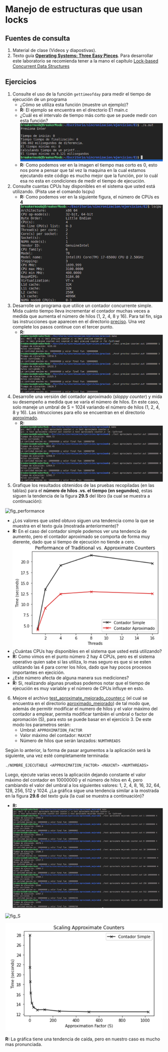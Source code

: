 # Manejo de estructuras que usan locks #

## Fuentes de consulta ##
1. Material de clase (Videos y diapostivas).
2. Texto guía [**Operating Systems: Three Easy Pieces**](http://pages.cs.wisc.edu/~remzi/OSTEP/). Para desarrollar este laboratorio se recomienda tener a la mano el capítulo [Lock-based Concurrent Data Structures](http://pages.cs.wisc.edu/~remzi/OSTEP/threads-locks-usage.pdf)

## Ejercicios ##

1. Consulte el uso de la función ```gettimeofday``` para medir el tiempo de ejecución de un programa
   * ¿Cómo se utiliza esta función (muestre un ejemplo)?
   * **R:** El ejemplo se encuentra en el directorio E1 main.c 
   * ¿Cuál es el intervalo de tiempo más corto que se puede medir con esta función?
   ![Resultado E1](E1/1.png)
   * **R:** Como podemos ver en la imagen el tiempo mas corto es 0, esto nos pone a pensar que tal vez la maquina en la cual estamos ejecutando este código es mucho mejor que la función, por lo cuál esa no esta en condiciones de medir el tiempo de ejecución.
2. Consulte cuantas CPUs hay disponibles en el sistema que usted está utilizando. (Pista use el comando lscpu)
   * **R:** Como podemos ver en la siguiente figura, el número de CPUs es **4**
   ![Resultado E2 número de CPUs](E2/2.png)
3. Desarrolle un programa que utilice un contador concurrente simple. Mida cuánto tiempo lleva incrementar el contador muchas veces a medida que aumenta el número de hilos (1, 2, 4, 8 y 16). Para tal fin, siga las instrucciones que aparecen en el directorio [preciso](./preciso). Una vez complete los pasos continue con el tercer punto.
   * **R:**
   ![Resultado E2 número de CPUs](E3/3.png)
4. Desarrolle una versión del contador aproximado (*sloppy counter*) y mida su desempeño a medida que se varía el número de hilos. En este caso, solo maneje un umbral de S = 1024 variando el número de hilos (1, 2, 4, 8 y 16). Las intrucciones para ello se encuentran en el directorio [aproximado](./aproximado).
   * **R:** 
   ![Resultado E2 número de CPUs](E4/4.png)
5. Grafique los resultados obtenidos de las pruebas recopiladas (en las tablas) para el **número de hilos .vs. el tiempo (en segundos)**, estas siguen la tendencia de la figura **29.5** del libro (la cual se muestra a continuación):

![fig_performance](fig_performance.jpg)

   * ¿Los valores que usted obtuvo siguen una tendencia como la que se muestra en el texto guía (mostrada anteriormente)?
   * **R:** En el caso del contador simple podemos ver una tendencia de aumento, pero el contador aproximado se comporta de forma muy dierente, dado que si tiempo de ejecución no tiende a cero. 
   ![Gráfica de los contadores anteriores](E5/g.png)
   * ¿Cuántas CPUs hay disponibles en el sistema que usted está utilizando?  
   * **R:** Como vimos en el punto número 2 hay 4 CPUs, pero es el sistema operativo quien sabe si las utiliza, lo mas seguro es que si se esten utilizando las 4 para correr los hilos, dado que hay pocos procesos importantes en ejecición. 
   * ¿Este número afecta de alguna manera sus mediciones?
   * **R:** Si, realizando algunas pruebas podemos notar que el tiempo de ejecución es muy variable y el número de CPUs influye en esto.
   

6. Mejore el archivo [test_aproximate_mejorado_counter.c](./aproximado_mejorado/test_aproximate_mejorado_counter.c) (el cual se encuentra en el directorio [aproximado_mejorado](./aproximado_mejorado)) de tal modo que, además de permitir modificar el numero de hilos y el valor máximo del contador a emplear, permita modificar también el umbral o factor de apromación (S), para esto se puede basar en el ejercicio 3. De este modo los parametros serán:
   * Umbral: ```APPROXIMATION_FACTOR```
   * Valor máximo del contador: ```MAXCNT```
   * Número de hilos que serán lanzados: ```NUMTHREADS```
   
Según lo anterior, la forma de pasar argumentos a la aplicación será la siguiente, una vez esté completamente terminada:  

```
./NOMBRE_EJECUTABLE <APPROXIMATION_FACTOR> <MAXCNT> <NUMTHREADS>
```

Luego, ejecute varias veces la aplicación dejando constante el valor máximo del contador en 10000000 y el número de hilos en 4, pero cambiando el valor del umbral a los siguientes valores: 1, 2, 4, 8, 16, 32, 64, 128, 256, 512 y 1024. ¿La gráfica sigue una tendencia similar a la mostrada en la figura **29.6** del texto guía (la cual se muestra a continuación)?

 * **R:** 
![Resultado E2 número de CPUs](E6/6.png)

![fig_S](fig_S.jpg)

![Resultado E2 número de CPUs](E6/g.png)

**R:** La gráfica tiene una tendencia de caída, pero en nuestro caso es mucho mas pronunciada.
